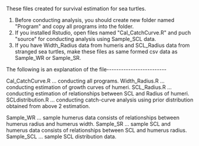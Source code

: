 These files created for survival estimation for sea turtles.

1. Before conducting analysis, you should create new folder named "Program" and copy all programs into the folder.
2. If you installed Rstudio, open files named "Cal_CatchCurve.R" and puch "source" for conducting analysis using Sample_SCL data. 
3. If you have Width_Radius data from humeris and SCL_Radius data from stranged sea turtles, make these files as same formed csv data as Sample_WR or Sample_SR.

The following is an explanation of the file-------------------------

Cal_CatchCurve.R ... conducting all programs.
Width_Radius.R ... conducting estimation of growth curves of humeri.
SCL_Radius.R ... conducting estimation of relationships between SCL and Radius of humeri.
SCLdistribution.R ... conducting catch-curve analysis using prior distribution obtained from above 2 estimation.

Sample_WR ... sample humerus data consists of relationships between humerus radius and humerus width.
Sample_SR ... sample SCL and humerus data consists of relationships between SCL and humerus radius.
Sample_SCL ... sample SCL distribution data.
